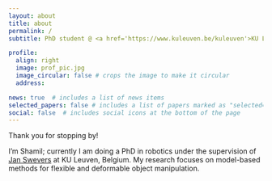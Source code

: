 ```yaml
---
layout: about
title: about
permalink: /
subtitle: PhD student @ <a href='https://www.kuleuven.be/kuleuven'>KU Leuven</a>.

profile:
  align: right
  image: prof_pic.jpg
  image_circular: false # crops the image to make it circular
  address: 

news: true  # includes a list of news items
selected_papers: false # includes a list of papers marked as "selected={true}"
social: false  # includes social icons at the bottom of the page
---
```


Thank you for stopping by!

I’m Shamil; currently I am doing a PhD in robotics under the supervision of [Jan Swevers](https://www.kuleuven.be/wieiswie/en/person/00015548) at KU Leuven, Belgium. My research focuses on model-based methods for flexible and deformable object manipulation.
